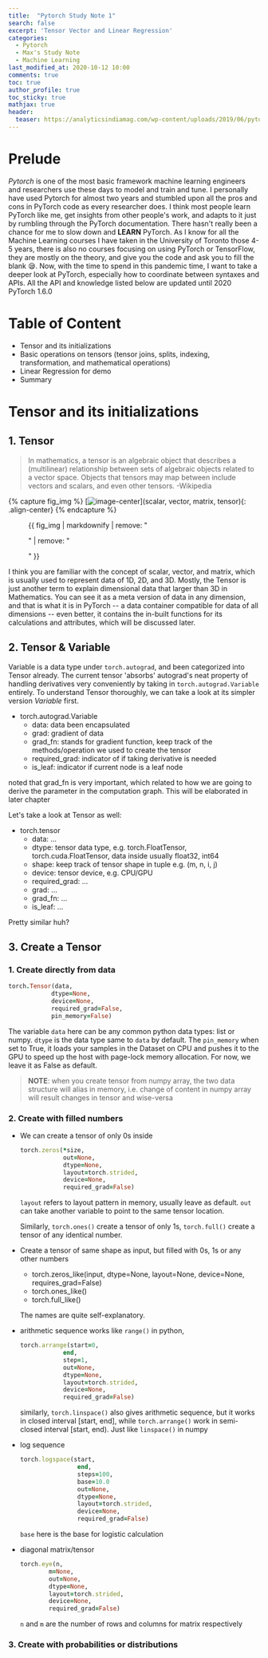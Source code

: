 ```yaml
---
title:  "Pytorch Study Note 1"
search: false
excerpt: 'Tensor Vector and Linear Regression'
categories: 
  - Pytorch
  - Max's Study Note
  - Machine Learning
last_modified_at: 2020-10-12 10:00
comments: true
toc: true
author_profile: true
toc_sticky: true
mathjax: true
header:
  teaser: https://analyticsindiamag.com/wp-content/uploads/2019/06/pytorch.png
---
```

# Prelude

*Pytorch* is one of the most basic framework machine learning engineers and researchers use these days to model and train and tune. I personally have used Pytorch for almost two years and stumbled upon all the pros and cons in PyTorch code as every researcher does. I think most people learn PyTorch like me, get insights from other people's work, and adapts to it just by rumbling through the PyTorch documentation. There hasn't really been a chance for me to slow down and  **LEARN** PyTorch. As I know for all the Machine Learning courses I have taken in the University of Toronto those 4-5 years, there is also no courses focusing on using PyTorch or TensorFlow, they are mostly on the theory, and give you the code and ask you to fill the blank 😪. Now, with the time to spend in this pandemic time, I want to take a deeper look at PyTorch, especially how to coordinate between syntaxes and APIs. All the API and knowledge listed below are updated until 2020 PyTorch 1.6.0

# Table of Content
* Tensor and its initializations
* Basic operations on tensors (tensor joins, splits, indexing, transformation, and mathematical operations)
* Linear Regression for demo
* Summary

# Tensor and its initializations
## 1. Tensor
> In mathematics, a tensor is an algebraic object that describes a (multilinear) relationship between sets of algebraic objects related to a vector space. Objects that tensors may map between include vectors and scalars, and even other tensors. 
    -Wikipedia

{% capture fig_img %}
[![image-center](https://res.cloudinary.com/practicaldev/image/fetch/s--oTgfo1EL--/c_limit%2Cf_auto%2Cfl_progressive%2Cq_auto%2Cw_880/https://raw.githubusercontent.com/adhiraiyan/DeepLearningWithTF2.0/master/notebooks/figures/fig0201a.png)](scalar, vector, matrix, tensor){: .align-center}
{% endcapture %}

<figure>
  {{ fig_img | markdownify | remove: "<p>" | remove: "</p>" }}
</figure>

I think you are familiar with the concept of scalar, vector, and matrix, which is usually used to represent data of 1D, 2D, and 3D. Mostly, the Tensor is just another term to explain dimensional data that larger than 3D in Mathematics.  You can see it as a meta version of data in any dimension, and that is what it is in PyTorch -- a data container compatible for data of all dimensions -- even better, it contains the in-built functions for its calculations and attributes, which will be discussed later. 

## 2. Tensor & Variable
Variable is a data type under `torch.autograd`, and been categorized into Tensor already. The current tensor 'absorbs' autograd's neat property of handling derivatives very conveniently by taking in `torch.autograd.Variable` entirely. To understand Tensor thoroughly, we can take a look at its simpler version *Variable* first. 

* torch.autograd.Variable
    + data: data been encapsulated
    + grad: gradient of data
    + grad_fn: stands for gradient function, keep track of the methods/operation we used to create the tensor
    + required_grad: indicator of if taking derivative is needed
    + is_leaf: indicator if current node is a leaf node

noted that grad_fn is very important, which related to how we are going to derive the parameter in the computation graph. This will be elaborated in later chapter

Let's take a look at Tensor as well:

* torch.tensor
    + data: ...
    + dtype: tensor data type, e.g. torch.FloatTensor, torch.cuda.FloatTensor, data inside usually float32, int64
    + shape: keep track of tensor shape in tuple e.g. (m, n, i, j)
    + device: tensor device, e.g. CPU/GPU
    + required_grad: ...
    + grad: ...
    + grad_fn: ...
    + is_leaf: ...

Pretty similar huh?

## 3. Create a Tensor
### 1. Create directly from data
```ruby
torch.Tensor(data, 
            dtype=None,
            device=None,
            required_grad=False,
            pin_memory=False)
```
The variable `data` here can be any common python data types: list or numpy. `dtype` is the data type same to `data` by default. The `pin_memory` when set to True, it loads your samples in the Dataset on CPU and pushes it to the GPU to speed up the host with page-lock memory allocation. For now, we leave it as False as default.

> **NOTE**: when you create tensor from numpy array, the two data structure will alias in memory, i.e. change of content in numpy array will result changes in tensor and wise-versa

### 2. Create with filled numbers
+ We can create a tensor of only 0s inside
    ```ruby
    torch.zeros(*size,
                out=None,
                dtype=None,
                layout=torch.strided,
                device=None,
                required_grad=False)
    ```
    `layout` refers to layout pattern in memory, usually leave as default. `out` can take another variable to point to the same tensor location. 

    Similarly, `torch.ones()` create a tensor of only 1s, `torch.full()` create a tensor of any identical number.

+ Create a tensor of same shape as input, but filled with 0s, 1s or any other numbers
    - torch.zeros_like(input, dtype=None, layout=None, device=None, requires_grad=False)
    - torch.ones_like()
    - torch.full_like()

    The names are quite self-explanatory. 

+ arithmetic sequence
    works like `range()` in python,
    ```ruby
    torch.arrange(start=0,
                end,
                step=1,
                out=None,
                dtype=None,
                layout=torch.strided,
                device=None,
                required_grad=False)
    ```
    similarly, `torch.linspace()` also gives arithmetic sequence, but it works in closed interval [start, end], while `torch.arrange()` work in semi-closed interval [start, end). Just like `linspace()` in numpy

+ log sequence
    ```ruby
    torch.logspace(start,
                    end,
                    steps=100, 
                    base=10.0
                    out=None,
                    dtype=None,
                    layout=torch.strided,
                    device=None,
                    required_grad=False)
    ```
    `base` here is the base for logistic calculation

+ diagonal matrix/tensor
    ```ruby
    torch.eye(n,
            m=None,
            out=None,
            dtype=None,
            layout=torch.strided,
            device=None,
            required_grad=False)
    ```
    `n` and `m` are the number of rows and columns for matrix respectively

### 3. Create with probabilities or distributions


